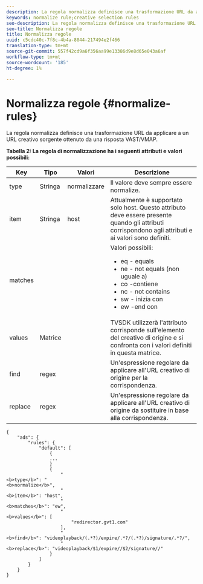 ```yaml
---
description: La regola normalizza definisce una trasformazione URL da applicare a un URL creativo sorgente ottenuto da una risposta VAST/VMAP.
keywords: normalize rule;creative selection rules
seo-description: La regola normalizza definisce una trasformazione URL da applicare a un URL creativo sorgente ottenuto da una risposta VAST/VMAP.
seo-title: Normalizza regole
title: Normalizza regole
uuid: c5cdc40c-7f8c-4b4a-8044-217494e2f466
translation-type: tm+mt
source-git-commit: 557f42cd9a6f356aa99e13386d9e8d65e043a6af
workflow-type: tm+mt
source-wordcount: '185'
ht-degree: 1%

---
```



# Normalizza regole {#normalize-rules}

La regola normalizza definisce una trasformazione URL da applicare a un URL creativo sorgente ottenuto da una risposta VAST/VMAP.

**Tabella 2: La regola di normalizzazione ha i seguenti attributi e valori possibili:**

<table id="table_ljp_tgx_hz">  
 <thead> 
  <tr> 
   <th class="entry"><b>Key</b></th> 
   <th class="entry"><b>Tipo</b></th> 
   <th class="entry"><b>Valori</b></th> 
   <th class="entry"><b>Descrizione</b></th> 
  </tr> 
 </thead>
 <tbody> 
  <tr> 
   <td><span class="codeph"> type</span></td> 
   <td><span class="codeph"> Stringa</span></td> 
   <td><span class="codeph"> normalizzare</span></td> 
   <td>Il valore deve sempre essere <span class="codeph"> normalize</span>.</td> 
  </tr> 
  <tr> 
   <td><span class="codeph"> item</span></td> 
   <td><span class="codeph"> Stringa</span></td> 
   <td><span class="codeph"> host</span></td> 
   <td>Attualmente è supportato solo <span class="codeph"> host</span>. Questo attributo deve essere presente quando gli attributi <span class="codeph"> corrispondono agli attributi </span> e <span class="codeph"> ai valori</span> sono definiti.</td> 
  </tr> 
  <tr> 
   <td><span class="codeph"> matches</span></td> 
   <td></td> 
   <td></td> 
   <td>Valori possibili:
    <ul id="ul_tnf_2hx_hz"> 
     <li><span class="codeph"> eq</span> - equals</li> 
     <li><span class="codeph"> ne</span> - not equals (non uguale a)</li> 
     <li><span class="codeph"> co</span> -contiene</li> 
     <li><span class="codeph"> nc</span> - not contains</li> 
     <li><span class="codeph"> sw</span>  - inizia con</li> 
     <li><span class="codeph"> ew</span> -end con</li> 
    </ul></td> 
  </tr> 
  <tr> 
   <td><span class="codeph"> values</span></td> 
   <td><span class="codeph"> Matrice</span></td> 
   <td></td> 
   <td>TVSDK utilizzerà l'attributo <span class="codeph"> corrisponde</span> sull'elemento <span class="codeph"></span> del creativo di origine e si confronta con i valori definiti in questa matrice.</td> 
  </tr> 
  <tr> 
   <td><span class="codeph"> find</span></td> 
   <td><span class="codeph"> regex</span></td> 
   <td></td> 
   <td> Un'espressione regolare da applicare all'URL creativo di origine per la corrispondenza.</td> 
  </tr> 
  <tr> 
   <td><span class="codeph"> replace</span></td> 
   <td><span class="codeph"> regex</span></td> 
   <td></td> 
   <td> Un'espressione regolare da applicare all'URL creativo di origine da sostituire in base alla corrispondenza.</td> 
  </tr> 
 </tbody> 
</table>

```
{
    "ads": {
        "rules": {
            "default": [
                {
                ...
                }
                {
                    "
<b>type</b>": "
<b>normalize</b>",
                    "
<b>item</b>": "host",
                    "
<b>matches</b>": "ew",
                    "
<b>values</b>": [
                        "redirector.gvt1.com"
                    ],
                    "
<b>find</b>": "videoplayback/(.*?)/expire/.*?/(.*?)/signature/.*?/",
                    "
<b>replace</b>": "videoplayback/$1/expire//$2/signature//"
                }                
            ]
        }
    }
}
```
